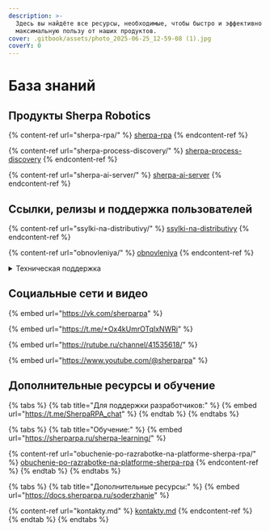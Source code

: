 ```yaml
---
description: >-
  Здесь вы найдёте все ресурсы, необходимые, чтобы быстро и эффективно получить
  максимальную пользу от наших продуктов.
cover: .gitbook/assets/photo_2025-06-25_12-59-08 (1).jpg
coverY: 0
---
```


# База знаний

## Продукты Sherpa Robotics

{% content-ref url="sherpa-rpa/" %}
[sherpa-rpa](sherpa-rpa/)
{% endcontent-ref %}

{% content-ref url="sherpa-process-discovery/" %}
[sherpa-process-discovery](sherpa-process-discovery/)
{% endcontent-ref %}

{% content-ref url="sherpa-ai-server/" %}
[sherpa-ai-server](sherpa-ai-server/)
{% endcontent-ref %}

## Ссылки, релизы и поддержка пользователей

{% content-ref url="ssylki-na-distributivy/" %}
[ssylki-na-distributivy](ssylki-na-distributivy/)
{% endcontent-ref %}

{% content-ref url="obnovleniya/" %}
[obnovleniya](obnovleniya/)
{% endcontent-ref %}

<details>

<summary>Техническая поддержка</summary>

<a href="mailto:support@sherparpa.ru" class="button primary" data-icon="at">Написать сообщение</a>

</details>

## Социальные сети и видео

{% embed url="https://vk.com/sherparpa" %}

{% embed url="https://t.me/+Ox4kUmrOTqIxNWRi" %}

{% embed url="https://rutube.ru/channel/41535618/" %}

{% embed url="https://www.youtube.com/@sherparpa" %}

## Дополнительные ресурсы и обучение

{% tabs %}
{% tab title="Для поддержки разработчиков:" %}
{% embed url="https://t.me/SherpaRPA_chat" %}
{% endtab %}
{% endtabs %}

{% tabs %}
{% tab title="Обучение:" %}
{% embed url="https://sherparpa.ru/sherpa-learning/" %}

{% content-ref url="obuchenie-po-razrabotke-na-platforme-sherpa-rpa/" %}
[obuchenie-po-razrabotke-na-platforme-sherpa-rpa](obuchenie-po-razrabotke-na-platforme-sherpa-rpa/)
{% endcontent-ref %}
{% endtab %}
{% endtabs %}

{% tabs %}
{% tab title="Дополнительные ресурсы:" %}
{% embed url="https://docs.sherparpa.ru/soderzhanie" %}

{% content-ref url="kontakty.md" %}
[kontakty.md](kontakty.md)
{% endcontent-ref %}
{% endtab %}
{% endtabs %}

